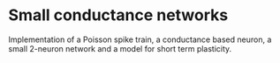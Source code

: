 # Small conductance networks

Implementation of a Poisson spike train, a conductance based neuron, a small 2-neuron network and a model for short term plasticity.